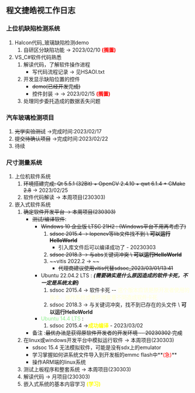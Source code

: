 ## 程文捷皓视工作日志

### 上位机缺陷检测系统
1. Halcon代码_玻璃缺陷检测demo
	1. 自研区分缺陷功能 -> 2023/02/10  **<font color="red">(搁置)</font>**
2. VS_C#软件代码熟悉
	1. 解读代码，了解软件操作进程
		- 写代码流程记录 -> 见HSAOI.txt
	2. 开发显示缺陷位置的控件
		- ~~demo(已经开发完成)~~
		- 控件封装 -> -> 2023/02/15  **<font color="red">(搁置)</font>**
	3. 处理同步委托造成的数据丢失问题
### 汽车玻璃检测项目
1. ~~光学实验测试~~ ->完成时间:2023/02/17
2. ~~提交待确认项目~~ ->完成时间:2023/02/22
3. 待续
### 尺寸测量系统
1. 上位机软件系统
	1. ~~环境搭建完成: Qt 5.5.1 (32Bit) + OpenCV 2.4.10 + qwt 6.1.4 + CMake 2.8~~ -> 2023/02/25
	2. 软件代码解读 -> 本周项目(230303)
2. 嵌入式软件系统
	1. ~~确定软件开发平台 -> 本周项目(230303)~~
		- ~~测试/编译软件~~:
			- ~~Windows 10 企业版 LTSC 21H2 : (Windows平台不用再考虑了)~~
				1. ~~sdsoc 2015.4 -> lopencv等lib文件找不到 \ **可以运行HelloWorld**~~
					- 引入库文件后可以编译成功了 - 20230303
				2. ~~sdsoc 2018.3 -> 与abs关键词冲突 \ **可以运行HelloWorld**~~
				3. ~~vitis 2022.2 -> ~~
					- ~~代理商建议使用vitis代替sdsoc_2023/03/01/13:41~~
			- Ubuntu 22.04.2 LTS : **_(需要确实是什么原因造成的软件卡死，不一定是系统太新)_**
				1. sdsoc 2015.4 -> 软件卡死 -- **<font color ="lightyellow">这个版本应该是原开发者使用的版本，操作系统或者环境变量不同造成软件卡死</font>**
				2. sdsoc 2018.3 -> 与关键词冲突，找不到已存在的头文件 \ **可以运行HelloWorld**
			- <font color ="lightgreen">Ubuntu 14.4 LTS</font> : 
				1. sdsoc 2015.4 ->**<font color="yellow">成功编译</font>** - 2023/03/02
		- 备注 :~~最优办法是获得原软件开发者的开发环境 -- 20230302 完成~~
	2. 在linux或windows开发平台中模拟运行软件 -> 本周项目(230303)
		- sdsoc 15.4 无法模拟软件，可能是没有sdx上的emulator
		- 学习掌握如何讲系统文件导入到开发板的emmc flash中**<font color="red">(急)</font>**
		- 操作ARM端的linux系统
	3. 测试上板程序和整套系统 -> 本周项目(230303)
	4. 解读代码 -> 月项目(230303)
	5. 嵌入式系统的基本内容学习 **<font color ="yellow">(学习)</font>**